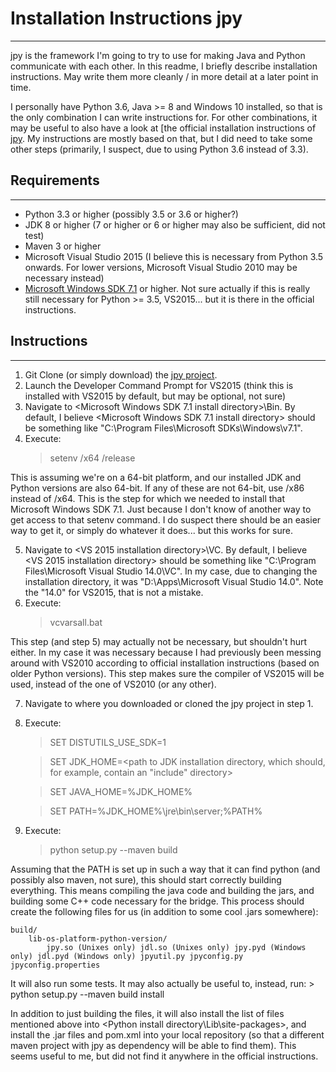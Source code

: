 # Installation Instructions jpy
---

jpy is the framework I'm going to try to use for making Java and Python communicate with each other. In this readme, I briefly 
describe installation instructions. May write them more cleanly / in more detail at a later point in time. 

I personally have Python 3.6, Java >= 8 and Windows 10 installed, so that is the only combination I can write instructions for. 
For other combinations, it may be useful to also have a look at [the official installation instructions of 
[jpy](http://jpy.readthedocs.io/en/latest/install.html). My instructions are mostly based on that, but I did need to take some 
other steps (primarily, I suspect, due to using Python 3.6 instead of 3.3).

## Requirements
---

- Python 3.3 or higher (possibly 3.5 or 3.6 or higher?)
- JDK 8 or higher (7 or higher or 6 or higher may also be sufficient, did not test)
- Maven 3 or higher
- Microsoft Visual Studio 2015 (I believe this is necessary from Python 3.5 onwards. For lower versions, Microsoft Visual 
Studio 2010 may be necessary instead)
- [Microsoft Windows SDK 7.1](https://www.microsoft.com/en-us/download/details.aspx?id=8279) or higher. Not sure actually
if this is really still necessary for Python >= 3.5, VS2015... but it is there in the official instructions.

## Instructions
---

1. Git Clone (or simply download) the [jpy project](https://github.com/bcdev/jpy).
2. Launch the Developer Command Prompt for VS2015 (think this is installed with VS2015 by default, but may be optional, not sure)
3. Navigate to <Microsoft Windows SDK 7.1 install directory>\Bin. By default, I believe <Microsoft Windows SDK 7.1 install 
directory> should be something like "C:\Program Files\Microsoft SDKs\Windows\v7.1".
4. Execute:
	> setenv /x64 /release
	
This is assuming we're on a 64-bit platform, and our installed JDK and Python versions are also 64-bit. If any of these are
not 64-bit, use /x86 instead of /x64. This is the step for which we needed to install that Microsoft Windows SDK 7.1. Just
because I don't know of another way to get access to that setenv command. I do suspect there should be an easier way to get it,
or simply do whatever it does... but this works for sure.

5. Navigate to <VS 2015 installation directory>\VC. By default, I believe <VS 2015 installation directory> should be something 
like "C:\Program Files\Microsoft Visual Studio 14.0\VC". In my case, due to changing the installation directory, it was
"D:\Apps\Microsoft Visual Studio 14.0". Note the "14.0" for VS2015, that is not a mistake.
6. Execute:
	> vcvarsall.bat
	
This step (and step 5) may actually not be necessary, but shouldn't hurt either. In my case it was necessary because I had
previously been messing around with VS2010 according to official installation instructions (based on older Python versions).
This step makes sure the compiler of VS2015 will be used, instead of the one of VS2010 (or any other).

7. Navigate to where you downloaded or cloned the jpy project in step 1.
8. Execute:
	> SET DISTUTILS_USE_SDK=1
	
	> SET JDK_HOME=<path to JDK installation directory, which should, for example, contain an "include" directory>
	
	> SET JAVA_HOME=%JDK_HOME%
	
	> SET PATH=%JDK_HOME%\jre\bin\server;%PATH%
	
9. Execute:
	> python setup.py --maven build
	
Assuming that the PATH is set up in such a way that it can find python (and possibly also maven, not sure), this should start
correctly building everything. This means compiling the java code and building the jars, and building some C++ code necessary
for the bridge. This process should create the following files for us (in addition to some cool .jars somewhere):

    build/
        lib-os-platform-python-version/
            jpy.so (Unixes only) jdl.so (Unixes only) jpy.pyd (Windows only) jdl.pyd (Windows only) jpyutil.py jpyconfig.py jpyconfig.properties	
			
It will also run some tests. It may also actually be useful to, instead, run:
	> python setup.py --maven build install
	
In addition to just building the files, it will also install the list of files mentioned above into 
<Python install directory\Lib\site-packages>, and install the .jar files and pom.xml into your local repository (so that a
different maven project with jpy as dependency will be able to find them). This seems useful to me, but did not find it anywhere
in the official instructions.